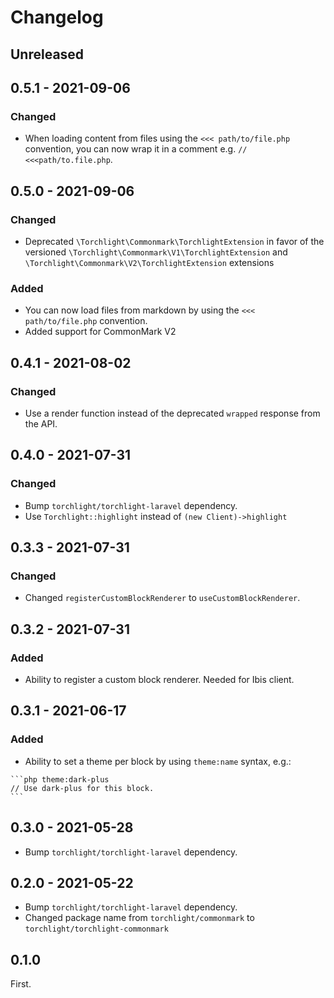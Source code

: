 # Changelog

## Unreleased

## 0.5.1 - 2021-09-06

### Changed
- When loading content from files using the `<<< path/to/file.php` convention, you can now wrap it in a comment e.g. `// <<<path/to.file.php`.

## 0.5.0 - 2021-09-06

### Changed
- Deprecated `\Torchlight\Commonmark\TorchlightExtension` in favor of the versioned `\Torchlight\Commonmark\V1\TorchlightExtension` and `\Torchlight\Commonmark\V2\TorchlightExtension` extensions 

### Added
- You can now load files from markdown by using the `<<< path/to/file.php` convention.
- Added support for CommonMark V2

## 0.4.1 - 2021-08-02

### Changed
- Use a render function instead of the deprecated `wrapped` response from the API.

## 0.4.0 - 2021-07-31

### Changed
- Bump `torchlight/torchlight-laravel` dependency.
- Use `Torchlight::highlight` instead of `(new Client)->highlight`


## 0.3.3 - 2021-07-31

### Changed
- Changed `registerCustomBlockRenderer` to `useCustomBlockRenderer`.

## 0.3.2 - 2021-07-31

### Added
- Ability to register a custom block renderer. Needed for Ibis client.

## 0.3.1 - 2021-06-17

### Added
- Ability to set a theme per block by using `theme:name` syntax, e.g.:

````
```php theme:dark-plus
// Use dark-plus for this block.
```
````

## 0.3.0 - 2021-05-28

- Bump `torchlight/torchlight-laravel` dependency.

## 0.2.0 - 2021-05-22

- Bump `torchlight/torchlight-laravel` dependency.
- Changed package name from `torchlight/commonmark` to `torchlight/torchlight-commonmark`


## 0.1.0

First.
